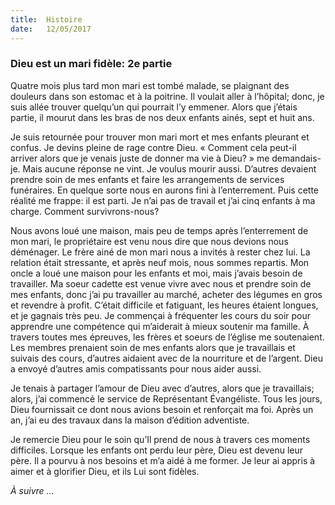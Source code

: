 ```yaml
---
title:  Histoire
date:   12/05/2017
---
```


### Dieu est un mari fidèle: 2e partie

Quatre mois plus tard mon mari est tombé malade, se plaignant des douleurs dans son estomac et à la  poitrine. Il voulait aller à l’hôpital; donc, je suis allée trouver quelqu’un qui pourrait l’y emmener. Alors
que j’étais partie, il mourut dans les bras de nos deux enfants ainés, sept et huit ans. 

Je suis retournée pour trouver mon mari mort et mes enfants pleurant et confus. Je devins pleine de rage contre  Dieu. « Comment cela peut-il arriver alors que je venais juste de donner ma vie à Dieu? » me demandais-je.  Mais aucune réponse ne vint. Je voulus mourir aussi. D’autres devaient prendre soin de mes enfants et faire les  arrangements de services funéraires. En quelque sorte nous en aurons fini à l’enterrement. Puis cette réalité me  frappe: il est parti. Je n’ai pas de travail et j’ai cinq enfants à ma charge. Comment survivrons-nous? 

Nous avons loué une maison, mais peu de temps après l’enterrement de mon mari, le propriétaire est venu  nous dire que nous devions nous déménager. Le frère ainé de mon mari nous a invités à rester chez lui. La  relation était stressante, et après neuf mois, nous sommes repartis. Mon oncle a loué une maison pour les  enfants et moi, mais j’avais besoin de travailler. Ma soeur cadette est venue vivre avec nous et prendre soin de  mes enfants, donc j’ai pu travailler au marché, acheter des légumes en gros et revendre à profit. C’était difficile  et fatiguant, les heures étaient longues, et je gagnais très peu. Je commençai à fréquenter les cours du soir  pour apprendre une compétence qui m’aiderait à mieux soutenir ma famille. À travers toutes mes épreuves, les frères et soeurs de l’église me soutenaient. Les membres prenaient soin de mes enfants alors que je travaillais  et suivais des cours, d’autres aidaient avec de la nourriture et de l’argent. Dieu a envoyé d’autres amis  compatissants pour nous aider aussi. 

Je tenais à partager l’amour de Dieu avec d’autres, alors que je travaillais; alors, j’ai commencé le service de  Représentant Évangéliste. Tous les jours, Dieu fournissait ce dont nous avions besoin et renforçait ma foi. Après  un an, j’ai eu des travaux dans la maison d’édition adventiste.

Je remercie Dieu pour le soin qu’Il prend de nous à travers ces moments difficiles. Lorsque les enfants ont  perdu leur père, Dieu est devenu leur père. Il a pourvu à nos besoins et m’a aidé à me former. Je leur ai appris à  aimer et à glorifier Dieu, et ils Lui sont fidèles. 

*À suivre …*